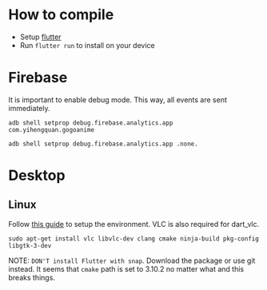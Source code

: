 # How to compile
- Setup [flutter](https://flutter.dev/docs/get-started/install)
- Run `flutter run` to install on your device

# Firebase
It is important to enable debug mode. This way, all events are sent immediately.
~~~
adb shell setprop debug.firebase.analytics.app com.yihengquan.gogoanime
~~~
~~~
adb shell setprop debug.firebase.analytics.app .none.
~~~

# Desktop
## Linux
Follow [this guide](https://docs.flutter.dev/desktop#additional-linux-requirements) to setup the environment. VLC is also required for dart_vlc.

```
sudo apt-get install vlc libvlc-dev clang cmake ninja-build pkg-config libgtk-3-dev
```

NOTE: `DON'T install Flutter with snap`. Download the package or use git instead. It seems that `cmake` path is set to 3.10.2 no matter what and this breaks things.
